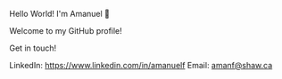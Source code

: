 Hello World! I'm Amanuel 👋

Welcome to my GitHub profile! 

Get in touch!

LinkedIn: https://www.linkedin.com/in/amanuelf
Email: amanf@shaw.ca


